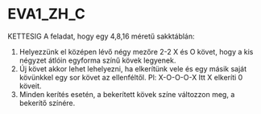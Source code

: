 # EVA1_ZH_C
KETTESIG
A feladat, hogy egy 4,8,16 méretű sakktáblán:


1) Helyezzünk el középen lévő négy mezőre 2-2 X és O követ, hogy a kis négyzet átlóin egyforma színű kövek legyenek.
2) Új követ akkor lehet lehelyezni, ha elkerítünk vele és egy másik saját kövünkkel egy sor követ az ellenféltől. Pl: X-O-O-O-X Itt X elkeríti 0 köveit.
3) Minden kerítés esetén, a bekerített kövek színe változzon meg, a bekerítő színére.
